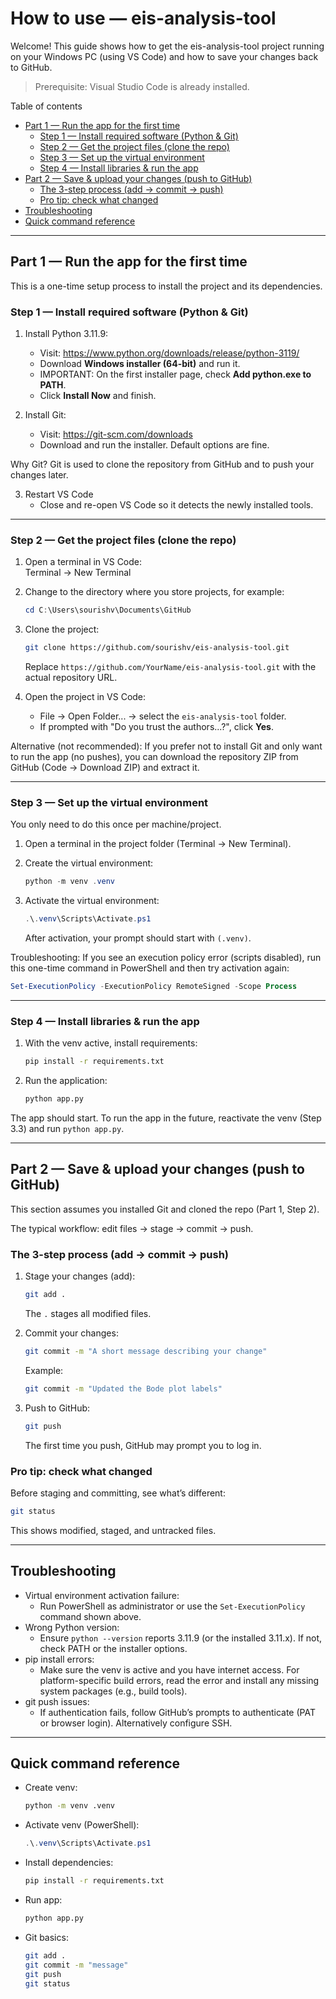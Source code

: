 # How to use — eis-analysis-tool

Welcome! This guide shows how to get the eis-analysis-tool project running on your Windows PC (using VS Code) and how to save your changes back to GitHub.

> Prerequisite: Visual Studio Code is already installed.

Table of contents
- [Part 1 — Run the app for the first time](#part-1---run-the-app-for-the-first-time)
  - [Step 1 — Install required software (Python & Git)](#step-1---install-required-software-python--git)
  - [Step 2 — Get the project files (clone the repo)](#step-2---get-the-project-files-clone-the-repo)
  - [Step 3 — Set up the virtual environment](#step-3---set-up-the-virtual-environment)
  - [Step 4 — Install libraries & run the app](#step-4---install-libraries--run-the-app)
- [Part 2 — Save & upload your changes (push to GitHub)](#part-2---save--upload-your-changes-push-to-github)
  - [The 3-step process (add → commit → push)](#the-3-step-process-add--commit--push)
  - [Pro tip: check what changed](#pro-tip-check-what-changed)
- [Troubleshooting](#troubleshooting)
- [Quick command reference](#quick-command-reference)

---

## Part 1 — Run the app for the first time

This is a one-time setup process to install the project and its dependencies.

### Step 1 — Install required software (Python & Git)

1. Install Python 3.11.9:
   - Visit: https://www.python.org/downloads/release/python-3119/
   - Download **Windows installer (64-bit)** and run it.
   - IMPORTANT: On the first installer page, check **Add python.exe to PATH**.
   - Click **Install Now** and finish.

2. Install Git:
   - Visit: https://git-scm.com/downloads
   - Download and run the installer. Default options are fine.

Why Git? Git is used to clone the repository from GitHub and to push your changes later.

3. Restart VS Code
   - Close and re-open VS Code so it detects the newly installed tools.

---

### Step 2 — Get the project files (clone the repo)

1. Open a terminal in VS Code:  
   Terminal → New Terminal

2. Change to the directory where you store projects, for example:
   ```powershell
   cd C:\Users\sourishv\Documents\GitHub
   ```

3. Clone the project:
   ```bash
   git clone https://github.com/sourishv/eis-analysis-tool.git
   ```
   Replace `https://github.com/YourName/eis-analysis-tool.git` with the actual repository URL.

4. Open the project in VS Code:
   - File → Open Folder... → select the `eis-analysis-tool` folder.
   - If prompted with "Do you trust the authors...?", click **Yes**.

Alternative (not recommended): If you prefer not to install Git and only want to run the app (no pushes), you can download the repository ZIP from GitHub (Code → Download ZIP) and extract it.

---

### Step 3 — Set up the virtual environment

You only need to do this once per machine/project.

1. Open a terminal in the project folder (Terminal → New Terminal).

2. Create the virtual environment:
   ```powershell
   python -m venv .venv
   ```

3. Activate the virtual environment:
   ```powershell
   .\.venv\Scripts\Activate.ps1
   ```
   After activation, your prompt should start with `(.venv)`.

Troubleshooting: If you see an execution policy error (scripts disabled), run this one-time command in PowerShell and then try activation again:
```powershell
Set-ExecutionPolicy -ExecutionPolicy RemoteSigned -Scope Process
```

---

### Step 4 — Install libraries & run the app

1. With the venv active, install requirements:
   ```bash
   pip install -r requirements.txt
   ```

2. Run the application:
   ```bash
   python app.py
   ```

The app should start. To run the app in the future, reactivate the venv (Step 3.3) and run `python app.py`.

---

## Part 2 — Save & upload your changes (push to GitHub)

This section assumes you installed Git and cloned the repo (Part 1, Step 2).

The typical workflow: edit files → stage → commit → push.

### The 3-step process (add → commit → push)

1. Stage your changes (add):
   ```bash
   git add .
   ```
   The `.` stages all modified files.

2. Commit your changes:
   ```bash
   git commit -m "A short message describing your change"
   ```
   Example:
   ```bash
   git commit -m "Updated the Bode plot labels"
   ```

3. Push to GitHub:
   ```bash
   git push
   ```
   The first time you push, GitHub may prompt you to log in.

### Pro tip: check what changed

Before staging and committing, see what’s different:
```bash
git status
```
This shows modified, staged, and untracked files.

---

## Troubleshooting

- Virtual environment activation failure:
  - Run PowerShell as administrator or use the `Set-ExecutionPolicy` command shown above.
- Wrong Python version:
  - Ensure `python --version` reports 3.11.9 (or the installed 3.11.x). If not, check PATH or the installer options.
- pip install errors:
  - Make sure the venv is active and you have internet access. For platform-specific build errors, read the error and install any missing system packages (e.g., build tools).
- git push issues:
  - If authentication fails, follow GitHub’s prompts to authenticate (PAT or browser login). Alternatively configure SSH.

---

## Quick command reference

- Create venv:
  ```bash
  python -m venv .venv
  ```
- Activate venv (PowerShell):
  ```powershell
  .\.venv\Scripts\Activate.ps1
  ```
- Install dependencies:
  ```bash
  pip install -r requirements.txt
  ```
- Run app:
  ```bash
  python app.py
  ```
- Git basics:
  ```bash
  git add .
  git commit -m "message"
  git push
  git status
  ```
